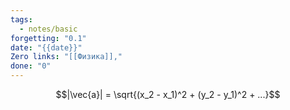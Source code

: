 ```yaml
---
tags:
  - notes/basic
forgetting: "0.1"
date: "{{date}}"
Zero links: "[[Физика]],"
done: "0"
---
```


$$|\vec{a}| = \sqrt{(x_2 - x_1)^2 + (y_2 - y_1)^2 + ...}$$



